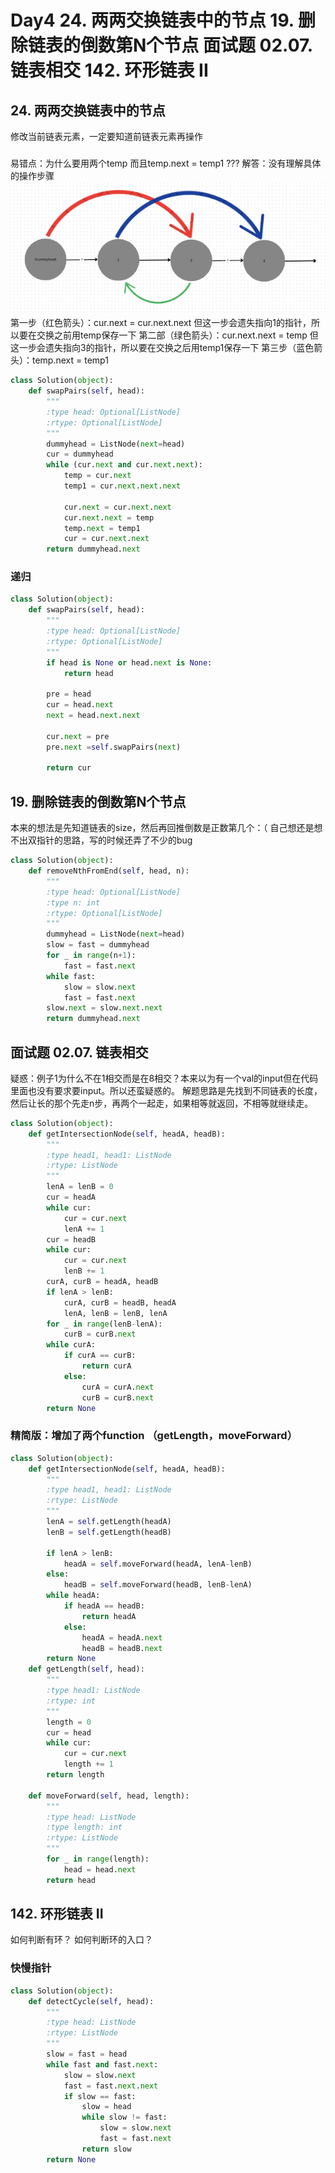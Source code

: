 # Day4 24. 两两交换链表中的节点 19. 删除链表的倒数第N个节点 面试题 02.07. 链表相交 142. 环形链表 II

## 24. 两两交换链表中的节点
修改当前链表元素，一定要知道前链表元素再操作
### 
易错点：为什么要用两个temp 而且temp.next = temp1 ???
解答：没有理解具体的操作步骤
![](/picture/24-两两交换链表中的节点.png)
第一步（红色箭头）：cur.next = cur.next.next
但这一步会遗失指向1的指针，所以要在交换之前用temp保存一下
第二部（绿色箭头）：cur.next.next = temp
但这一步会遗失指向3的指针，所以要在交换之后用temp1保存一下
第三步（蓝色箭头）：temp.next = temp1

```python
class Solution(object):
    def swapPairs(self, head):
        """
        :type head: Optional[ListNode]
        :rtype: Optional[ListNode]
        """
        dummyhead = ListNode(next=head)
        cur = dummyhead
        while (cur.next and cur.next.next):
            temp = cur.next
            temp1 = cur.next.next.next

            cur.next = cur.next.next
            cur.next.next = temp
            temp.next = temp1
            cur = cur.next.next
        return dummyhead.next
```

### 递归
```python
class Solution(object):
    def swapPairs(self, head):
        """
        :type head: Optional[ListNode]
        :rtype: Optional[ListNode]
        """
        if head is None or head.next is None:
            return head

        pre = head
        cur = head.next
        next = head.next.next

        cur.next = pre
        pre.next =self.swapPairs(next)

        return cur
```

## 19. 删除链表的倒数第N个节点
本来的想法是先知道链表的size，然后再回推倒数是正数第几个：（
自己想还是想不出双指针的思路，写的时候还弄了不少的bug
```python
class Solution(object):
    def removeNthFromEnd(self, head, n):
        """
        :type head: Optional[ListNode]
        :type n: int
        :rtype: Optional[ListNode]
        """
        dummyhead = ListNode(next=head)
        slow = fast = dummyhead
        for _ in range(n+1):
            fast = fast.next
        while fast:
            slow = slow.next
            fast = fast.next
        slow.next = slow.next.next
        return dummyhead.next
```

## 面试题 02.07. 链表相交
疑惑：例子1为什么不在1相交而是在8相交？本来以为有一个val的input但在代码里面也没有要求要input。所以还蛮疑惑的。
解题思路是先找到不同链表的长度，然后让长的那个先走n步，再两个一起走，如果相等就返回，不相等就继续走。
```python
class Solution(object):
    def getIntersectionNode(self, headA, headB):
        """
        :type head1, head1: ListNode
        :rtype: ListNode
        """
        lenA = lenB = 0
        cur = headA
        while cur:
            cur = cur.next
            lenA += 1
        cur = headB
        while cur:
            cur = cur.next
            lenB += 1
        curA, curB = headA, headB
        if lenA > lenB:
            curA, curB = headB, headA
            lenA, lenB = lenB, lenA
        for _ in range(lenB-lenA):
            curB = curB.next
        while curA:
            if curA == curB:
                return curA
            else:
                curA = curA.next
                curB = curB.next
        return None
```
### 精简版：增加了两个function （getLength，moveForward）

```python       
class Solution(object):
    def getIntersectionNode(self, headA, headB):
        """
        :type head1, head1: ListNode
        :rtype: ListNode
        """
        lenA = self.getLength(headA)
        lenB = self.getLength(headB)

        if lenA > lenB:
            headA = self.moveForward(headA, lenA-lenB)
        else:
            headB = self.moveForward(headB, lenB-lenA)
        while headA:
            if headA == headB:
                return headA
            else:
                headA = headA.next
                headB = headB.next
        return None
    def getLength(self, head):
        """
        :type head1: ListNode
        :rtype: int
        """
        length = 0
        cur = head
        while cur:
            cur = cur.next
            length += 1
        return length

    def moveForward(self, head, length):
        """
        :type head: ListNode
        :type length: int
        :rtype: ListNode
        """
        for _ in range(length):
            head = head.next
        return head
```

## 142. 环形链表 II
如何判断有环？
如何判断环的入口？

### 快慢指针
```python  
class Solution(object):
    def detectCycle(self, head):
        """
        :type head: ListNode
        :rtype: ListNode
        """
        slow = fast = head
        while fast and fast.next:
            slow = slow.next
            fast = fast.next.next
            if slow == fast:
                slow = head
                while slow != fast:
                    slow = slow.next
                    fast = fast.next
                return slow
        return None
```